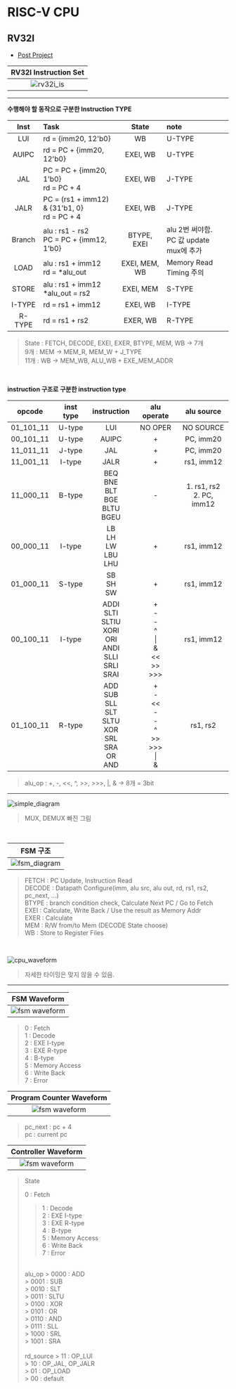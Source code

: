 # RISC-V CPU

## RV32I

- [Post Project](https://github.com/SungChul-CHA/RISCV-SoC)

|  <b>RV32I Instruction Set</b>   |
| :-----------------------------: |
| ![rv32i_is](./src/rv32i_is.png) |

---

**수행해야 할 동작으로 구분한 Instruction TYPE**

|  Inst  | Task                                           |     State     | note                                        |
| :----: | :--------------------------------------------- | :-----------: | :------------------------------------------ |
|  LUI   | rd = {imm20, 12'b0}                            |      WB       | U-TYPE                                      |
| AUIPC  | rd = PC + {imm20, 12'b0}                       |   EXEI, WB    | U-TYPE                                      |
|  JAL   | PC = PC + {imm20, 1'b0}<br>rd = PC + 4         |   EXEI, WB    | J-TYPE                                      |
|  JALR  | PC = (rs1 + imm12) & {31'b1, 0}<br>rd = PC + 4 |   EXEI, WB    | J-TYPE                                      |
| Branch | alu : rs1 - rs2<br>PC = PC + {imm12, 1'b0}     |  BTYPE, EXEI  | alu 2번 써야함.<br> PC 값 update mux에 추가 |
|  LOAD  | alu : rs1 + imm12<br>rd = \*alu_out            | EXEI, MEM, WB | Memory Read Timing 주의                     |
| STORE  | alu : rs1 + imm12<br>\*alu_out = rs2           |   EXEI, MEM   | S-TYPE                                      |
| I-TYPE | rd = rs1 + imm12                               |   EXEI, WB    | I-TYPE                                      |
| R-TYPE | rd = rs1 + rs2                                 |   EXER, WB    | R-TYPE                                      |

> State : FETCH, DECODE, EXEI, EXER, BTYPE, MEM, WB &rarr; 7개<br>
> 9개 : MEM &rarr; MEM_R, MEM_W + J_TYPE<br>
> 11개 : WB &rarr; MEM_WB, ALU_WB + EXE_MEM_ADDR

<br>

**instruction 구조로 구분한 instruction type**

|  opcode   | inst type |                             instruction                              |                        alu operate                         |         alu source          |
| :-------: | :-------: | :------------------------------------------------------------------: | :--------------------------------------------------------: | :-------------------------: |
| 01_101_11 |  U-type   |                                 LUI                                  |                          NO OPER                           |          NO SOURCE          |
| 00_101_11 |  U-type   |                                AUIPC                                 |                             +                              |          PC, imm20          |
| 11_011_11 |  J-type   |                                 JAL                                  |                             +                              |          PC, imm20          |
| 11_001_11 |  I-type   |                                 JALR                                 |                             +                              |         rs1, imm12          |
| 11_000_11 |  B-type   |               BEQ<br>BNE<br>BLT<br>BGE<br>BLTU<br>BGEU               |                             -                              | 1. rs1, rs2<br>2. PC, imm12 |
| 00_000_11 |  I-type   |                     LB<br>LH<br>LW<br>LBU<br>LHU                     |                             +                              |         rs1, imm12          |
| 01_000_11 |  S-type   |                            SB<br>SH<br>SW                            |                             +                              |         rs1, imm12          |
| 00_100_11 |  I-type   | ADDI<br>SLTI<br>SLTIU<br>XORI<br>ORI<br>ANDI<br>SLLI<br>SRLI<br>SRAI |  +<br>-<br>-<br>^<br> \| <br> & <br> << <br> >> <br> >>>   |         rs1, imm12          |
| 01_100_11 |  R-type   |  ADD<br>SUB<br>SLL<br>SLT<br>SLTU<br>XOR<br>SRL<br>SRA<br>OR<br>AND  | +<br>-<br> << <br>-<br>-<br>^<br> >> <br> >>> <br>\| <br>& |          rs1, rs2           |

> alu_op : +, -, <<, ^, >>, >>>, |, & &rarr; 8개 = 3bit

---

![simple_diagram](./src/diagram.png)

> MUX, DEMUX 빠진 그림

<br>

|        <b>FSM 구조</b>        |
| :---------------------------: |
| ![fsm_diagram](./src/fsm.png) |

> FETCH : PC Update, Instruction Read<br>
> DECODE : Datapath Configure(imm, alu src, alu out, rd, rs1, rs2, pc_next, ...)<br>
> BTYPE : branch condition check, Calculate Next PC / Go to Fetch<br>
> EXEI : Calculate, Write Back / Use the result as Memory Addr<br>
> EXER : Calculate<br>
> MEM : R/W from/to Mem (DECODE State choose)<br>
> WB : Store to Register Files

<br>

![cpu_waveform](./src/waveform.png)

> 자세한 타이밍은 맞지 않을 수 있음.

---

|           <b>FSM Waveform</b>           |
| :-------------------------------------: |
| ![fsm waveform](./src/fsm_waveform.png) |

> 0 : Fetch<br>
> 1 : Decode<br>
> 2 : EXE I-type<br>
> 3 : EXE R-type<br>
> 4 : B-type<br>
> 5 : Memory Access<br>
> 6 : Write Back<br>
> 7 : Error<br>

|    <b>Program Counter Waveform</b>     |
| :------------------------------------: |
| ![fsm waveform](./src/pc_waveform.png) |

> pc_next : pc + 4 <br>
> pc : current pc

|       <b>Controller Waveform</b>       |
| :------------------------------------: |
| ![fsm waveform](./src/pc_waveform.png) |

> State
>
> 0 : Fetch<br>
>> 1 : Decode<br>
>> 2 : EXE I-type<br>
>> 3 : EXE R-type<br>
>> 4 : B-type<br>
>> 5 : Memory Access<br>
>> 6 : Write Back<br>
>> 7 : Error<br>
> <br>
> alu_op
>> 0000 : ADD<br>
>> 0001 : SUB<br>
>> 0010 : SLT<br>
>> 0011 : SLTU<br>
>> 0100 : XOR<br>
>> 0101 : OR<br>
>> 0110 : AND<br>
>> 0111 : SLL<br>
>> 1000 : SRL<br>
>> 1001 : SRA<br>
> <br>
> rd_source
>> 11 : OP_LUI<br>
>> 10 : OP_JAL, OP_JALR<br>
>> 01 : OP_LOAD<br>
>> 00 : default
